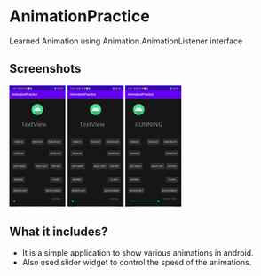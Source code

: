 # AnimationPractice
Learned Animation using Animation.AnimationListener interface

## Screenshots
<img src="screenshots/Screenshot_2020-05-06-12-09-23-72_44404f14b124b121a5bd6d750e7aaf28.png" width="20%">  <img src="screenshots/Screenshot_2020-05-06-12-09-23-72_44404f14b124b121a5bd6d750e7aaf28.png" width="20%">  <img src="screenshots/Screenshot_2020-05-06-12-10-05-43_44404f14b124b121a5bd6d750e7aaf28.png" width="20%">

## What it includes?
- It is a simple application to show various animations in android.
- Also used slider widget to control the speed of the animations.
